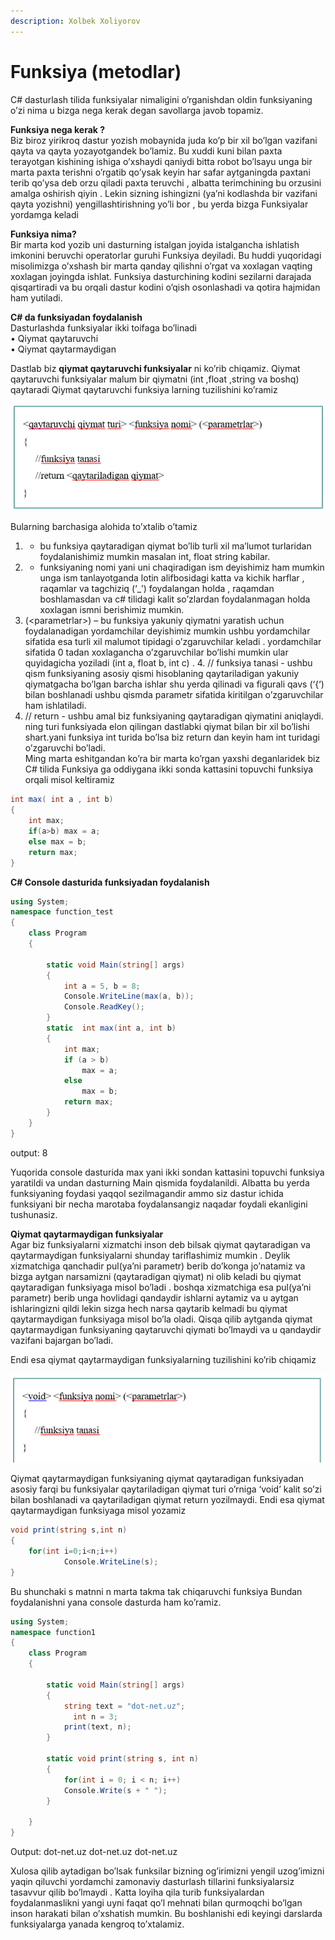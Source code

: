 ```yaml
---
description: Xolbek Xoliyorov
---
```


# Funksiya (metodlar)

C\# dasturlash tilida funksiyalar nimaligini o’rganishdan oldin funksiyaning o’zi nima u bizga nega kerak degan savollarga javob topamiz.  
  
**Funksiya nega kerak ?**  
Biz biroz yirikroq dastur yozish mobaynida juda ko’p bir xil bo’lgan vazifani qayta va qayta yozayotgandek bo’lamiz. Bu xuddi kuni bilan paxta terayotgan kishining ishiga o’xshaydi qaniydi bitta robot bo’lsayu unga bir marta paxta terishni o’rgatib qo’ysak keyin har safar aytganingda paxtani terib qo’ysa deb orzu qiladi paxta teruvchi , albatta terimchining bu orzusini amalga oshirish qiyin . Lekin sizning ishingizni \(ya’ni kodlashda bir vazifani qayta yozishni\) yengillashtirishning yo’li bor , bu yerda bizga Funksiyalar yordamga keladi  
  
**Funksiya nima?**  
Bir marta kod yozib uni dasturning istalgan joyida istalgancha ishlatish imkonini beruvchi operatorlar guruhi Funksiya deyiladi. Bu huddi yuqoridagi misolimizga o’xshash bir marta qanday qilishni o’rgat va xoxlagan vaqting xoxlagan joyingda ishlat. Funksiya dasturchining kodini sezilarni darajada qisqartiradi va bu orqali dastur kodini o’qish osonlashadi va qotira hajmidan ham yutiladi.  
  
**C\# da funksiyadan foydalanish**  
Dasturlashda funksiyalar ikki toifaga bo’linadi  
• Qiymat qaytaruvchi   
• Qiymat qaytarmaydigan

Dastlab biz **qiymat qaytaruvchi funksiyalar** ni ko’rib chiqamiz. Qiymat qaytaruvchi funksiyalar malum bir qiymatni \(int ,float ,string va boshq\) qaytaradi Qiymat qaytaruvchi funksiya larning tuzilishini ko’ramiz

 

![](../../../.gitbook/assets/image%20%2857%29.png)

Bularning barchasiga alohida to’xtalib o’tamiz   
1.  - bu funksiya qaytaradigan qiymat bo’lib turli xil ma’lumot turlaridan foydalanishimiz mumkin masalan int, float string kabilar.  
2.  - funksiyaning nomi yani uni chaqiradigan ism deyishimiz ham mumkin unga ism tanlayotganda lotin alifbosidagi katta va kichik harflar , raqamlar va tagchiziq \(‘\_’\) foydalangan holda , raqamdan boshlamasdan va c\# tilidagi kalit so’zlardan foydalanmagan holda xoxlagan ismni berishimiz mumkin.   
3. \(&lt;parametrlar&gt;\) – bu funksiya yakuniy qiymatni yaratish uchun foydalanadigan yordamchilar deyishimiz mumkin ushbu yordamchilar sifatida esa turli xil malumot tipidagi o’zgaruvchilar keladi . yordamchilar sifatida 0 tadan xoxlagancha o’zgaruvchilar bo’lishi mumkin ular quyidagicha yoziladi \(int a, float b, int c\) . 4. // funksiya tanasi - ushbu qism funksiyaning asosiy qismi hisoblaning qaytariladigan yakuniy qiymatgacha bo’lgan barcha ishlar shu yerda qilinadi va figurali qavs \(‘{‘\) bilan boshlanadi ushbu qismda parametr sifatida kiritilgan o’zgaruvchilar ham ishlatiladi.   
5. // return  - ushbu amal biz funksiyaning qaytaradigan qiymatini aniqlaydi.  ning turi funksiyada elon qilingan dastlabki qiymat bilan bir xil bo’lishi shart.yani funksiya int turida bo’lsa biz return dan keyin ham int turidagi o’zgaruvchi bo’ladi.   
Ming marta eshitgandan ko’ra bir marta ko’rgan yaxshi deganlaridek biz C\# tilida Funksiya ga oddiygana ikki sonda kattasini topuvchi funksiya orqali misol keltiramiz

```csharp
int max( int a , int b)
{
	int max;
	if(a>b) max = a;
	else max = b;
	return max;
}
```

**C\# Console dasturida funksiyadan foydalanish**

```csharp
using System;
namespace function_test
{
    class Program
    {
       
        static void Main(string[] args)
        {
            int a = 5, b = 8;
            Console.WriteLine(max(a, b));
            Console.ReadKey();
        }
        static  int max(int a, int b)
        {
            int max;
            if (a > b)
                max = a;
            else
                max = b;
            return max;
        }        
    }
}
```

output: 8

Yuqorida console dasturida max yani ikki sondan kattasini topuvchi funksiya yaratildi va undan dasturning Main qismida foydalanildi. Albatta bu yerda funksiyaning foydasi yaqqol sezilmagandir ammo siz dastur ichida funksiyani bir necha marotaba foydalansangiz naqadar foydali ekanligini tushunasiz.

**Qiymat qaytarmaydigan funksiyalar**  
Agar biz funksiyalarni xizmatchi inson deb bilsak qiymat qaytaradigan va qaytarmaydigan funksiyalarni shunday tariflashimiz mumkin . Deylik xizmatchiga qanchadir pul\(ya’ni parametr\) berib do’konga jo’natamiz va bizga aytgan narsamizni \(qaytaradigan qiymat\) ni olib keladi bu qiymat qaytaradigan funksiyaga misol bo’ladi . boshqa xizmatchiga esa pul\(ya’ni parametr\) berib unga hovlidagi qandaydir ishlarni aytamiz va u aytgan ishlaringizni qildi lekin sizga hech narsa qaytarib kelmadi bu qiymat qaytarmaydigan funksiyaga misol bo’la oladi. Qisqa qilib aytganda qiymat qaytarmaydigan funksiyaning qaytaruvchi qiymati bo’lmaydi va u qandaydir vazifani bajargan bo’ladi.

Endi esa qiymat qaytarmaydigan funksiyalarning tuzilishini ko’rib chiqamiz

![](../../../.gitbook/assets/image%20%283%29.png)

Qiymat qaytarmaydigan funksiyaning qiymat qaytaradigan funksiyadan asosiy farqi bu funksiyalar qaytariladigan qiymat turi o’rniga ‘void’ kalit so’zi bilan boshlanadi va qaytariladigan qiymat return yozilmaydi. Endi esa qiymat qaytarmaydigan funksiyaga misol yozamiz

```csharp
void print(string s,int n)
{
    for(int i=0;i<n;i++)
		    Console.WriteLine(s);
}
```

Bu shunchaki s matnni n marta takma tak chiqaruvchi funksiya Bundan foydalanishni yana console dasturda ham ko’ramiz.

```csharp
using System;
namespace function1
{
    class Program
    {
       
        static void Main(string[] args)
        {
            string text = "dot-net.uz";
	          int n = 3;
            print(text, n);
        }

        static void print(string s, int n)
        {
            for(int i = 0; i < n; i++)
          	Console.Write(s + " ");
        }
       
    }
}
```

Output: dot-net.uz dot-net.uz dot-net.uz

Xulosa qilib aytadigan bo’lsak funksilar bizning og’irimizni yengil uzog’imizni yaqin qiluvchi yordamchi zamonaviy dasturlash tillarini funksiyalarsiz tasavvur qilib bo’lmaydi . Katta loyiha qila turib funksiyalardan foydalanmaslikni yangi uyni faqat qo’l mehnati bilan qurmoqchi bo’lgan inson harakati bilan o’xshatish mumkin. Bu boshlanishi edi keyingi darslarda funksiyalarga yanada kengroq to’xtalamiz.


